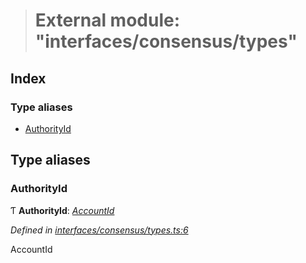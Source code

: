 > # External module: "interfaces/consensus/types"

## Index

### Type aliases

* [AuthorityId](_interfaces_consensus_types_.md#authorityid)

## Type aliases

###  AuthorityId

Ƭ **AuthorityId**: *[AccountId](../classes/_primitive_generic_accountid_.accountid.md)*

*Defined in [interfaces/consensus/types.ts:6](https://github.com/polkadot-js/api/blob/92044d4/packages/types/src/interfaces/consensus/types.ts#L6)*

AccountId